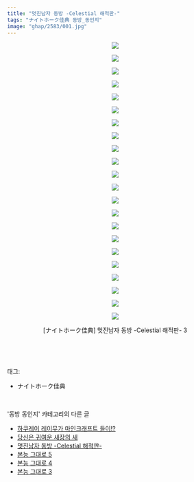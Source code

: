 ```yaml
---
title: "멋진남자 동방 -Celestial 해적판-"
tags: "ナイトホーク佳典 동방_동인지"
image: "ghap/2583/001.jpg"
---
```

<div class="article">
<p style="text-align: center; clear: none; float: none;"><img src="{{ site.nasurl }}/ghap/2583/001.jpg"/></p>
<p style="text-align: center; clear: none; float: none;"><img src="{{ site.nasurl }}/ghap/2583/002.jpg"/></p>
<p style="text-align: center; clear: none; float: none;"><img src="{{ site.nasurl }}/ghap/2583/003.jpg"/></p>
<p style="text-align: center; clear: none; float: none;"><img src="{{ site.nasurl }}/ghap/2583/004.jpg"/></p>
<p style="text-align: center; clear: none; float: none;"><img src="{{ site.nasurl }}/ghap/2583/005.jpg"/></p>
<p style="text-align: center; clear: none; float: none;"><img src="{{ site.nasurl }}/ghap/2583/006.jpg"/></p>
<p style="text-align: center; clear: none; float: none;"><img src="{{ site.nasurl }}/ghap/2583/007.jpg"/></p>
<p style="text-align: center; clear: none; float: none;"><img src="{{ site.nasurl }}/ghap/2583/008.jpg"/></p>
<p style="text-align: center; clear: none; float: none;"><img src="{{ site.nasurl }}/ghap/2583/009.jpg"/></p>
<p style="text-align: center; clear: none; float: none;"><img src="{{ site.nasurl }}/ghap/2583/010.jpg"/></p>
<p style="text-align: center; clear: none; float: none;"><img src="{{ site.nasurl }}/ghap/2583/011.jpg"/></p>
<p style="text-align: center; clear: none; float: none;"><img src="{{ site.nasurl }}/ghap/2583/012.jpg"/></p>
<p style="text-align: center; clear: none; float: none;"><img src="{{ site.nasurl }}/ghap/2583/013.jpg"/></p>
<p style="text-align: center; clear: none; float: none;"><img src="{{ site.nasurl }}/ghap/2583/014.jpg"/></p>
<p style="text-align: center; clear: none; float: none;"><img src="{{ site.nasurl }}/ghap/2583/015.jpg"/></p>
<p style="text-align: center; clear: none; float: none;"><img src="{{ site.nasurl }}/ghap/2583/016.jpg"/></p>
<p style="text-align: center; clear: none; float: none;"><img src="{{ site.nasurl }}/ghap/2583/017.jpg"/></p>
<p style="text-align: center; clear: none; float: none;"><img src="{{ site.nasurl }}/ghap/2583/018.jpg"/></p>
<p style="text-align: center; clear: none; float: none;"><img src="{{ site.nasurl }}/ghap/2583/019.jpg"/></p>
<p style="text-align: center; clear: none; float: none;"><img src="{{ site.nasurl }}/ghap/2583/020.jpg"/></p>
<p style="text-align: center; clear: none; float: none;"><img src="{{ site.nasurl }}/ghap/2583/021.jpg"/></p>
<p style="text-align: center; clear: none; float: none;"><img src="{{ site.nasurl }}/ghap/2583/022.jpg"/></p>
<p style="text-align: center; clear: none; float: none;">[ナイトホーク佳典] 멋진남자 동방 -Celestial 해적판- 3</p>
<p><br/></p>
</div><br/>
<div class="tagTrail">
<p>태그: </p>
<ul>
<li>ナイトホーク佳典</li>
</ul>
</div><br/>
<div class="another">
<p>'동방 동인지' 카테고리의 다른 글</p>
<ul>
<li><a href="/2016-10-14-ghap_2585">하쿠레이 레이무가 마인크래프트 들이!?</a></li>
<li><a href="/2016-10-14-ghap_2584">당신은 귀여운 새장의 새</a></li>
<li><a href="/2016-10-14-ghap_2583">멋진남자 동방 -Celestial 해적판-</a></li>
<li><a href="/2016-10-14-ghap_2582">본능 그대로 5</a></li>
<li><a href="/2016-10-14-ghap_2581">본능 그대로 4</a></li>
<li><a href="/2016-10-14-ghap_2580">본능 그대로 3</a></li>
</ul>
</div><br/>
<div class="cb_module cb_fluid">
<div class="cb_wrt cb_profile">
</div><!-- commentList close -->
</div><br/>
